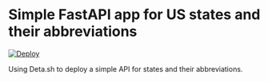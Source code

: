 # Simple FastAPI app for US states and their abbreviations
[![Deploy](https://button.deta.dev/1/svg)](https://go.deta.dev/deploy)

Using Deta.sh to deploy a simple API for states and their abbreviations.
